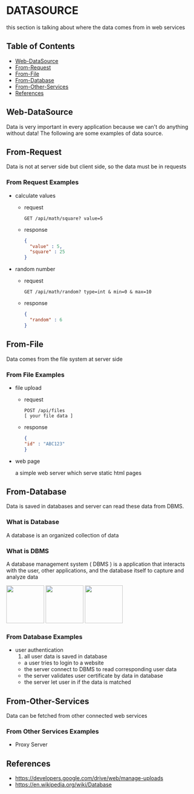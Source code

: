 # DATASOURCE
this section is talking about where the data comes from in web services

## Table of Contents
- [Web-DataSource](#web-dataSource)
- [From-Request](#from-request)
- [From-File](#from-file)
- [From-Database](#from-database)
- [From-Other-Services](#from-other-services)
- [References](#references)

## Web-DataSource
Data is very important in every application because we can't do anything without data!
The following are some examples of data source.

## From-Request
Data is not at server side but client side, so the data must be in requests

### From Request Examples
- calculate values
    - request

        ```
        GET /api/math/square? value=5
        ```

    - response

        ```json
        {
          "value" : 5,
          "square" : 25
        }
        ```

- random number
    - request

        ```
        GET /api/math/random? type=int & min=0 & max=10
        ```

    - response

        ```json
        {
          "random" : 6
        }
        ```


## From-File
Data comes from the file system at server side

### From File Examples
- file upload
    - request

        ```
        POST /api/files
        [ your file data ]
        ```

    - response

        ```json
        {
        "id" : "ABC123"
        }
        ```


- web page

  a simple web server which serve static html pages

## From-Database
Data is saved in databases and server can read these data from DBMS.

### What is Database
A database is an organized collection of data

### What is DBMS
A database management system ( DBMS ) is a application that interacts with the user, other applications, and the database itself to capture and analyze data

<img src="https://upload.wikimedia.org/wikipedia/zh/thumb/6/62/MySQL.svg/320px-MySQL.svg.png" height="100">
<img src="https://upload.wikimedia.org/wikipedia/commons/thumb/3/38/SQLite370.svg/320px-SQLite370.svg.png" height="100">
<img src="http://i.imgur.com/q3hm2jI.png" height="100">

### From Database Examples
- user authentication
  1. all user data is saved in database
  - a user tries to login to a website
  - the server connect to DBMS to read corresponding user data
  - the server validates user certificate by data in database
  - the server let user in if the data is matched

## From-Other-Services
Data can be fetched from other connected web services

### From Other Services Examples
- Proxy Server

## References
- https://developers.google.com/drive/web/manage-uploads
- https://en.wikipedia.org/wiki/Database
